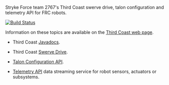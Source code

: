 Stryke Force team 2767's Third Coast swerve drive, talon configuration and telemetry API for FRC robots.

[![Build Status](https://travis-ci.org/strykeforce/thirdcoast.svg?branch=master)](https://travis-ci.org/strykeforce/thirdcoast)

Information on these topics are available on the [Third Coast web page][site].

- Third Coast [Javadocs][javadoc].

- Third Coast [Swerve Drive][swerve].

- [Talon Configuration API][talon].

- [Telemetry API][telemetry] data streaming service for robot sensors, actuators or subsystems.

[site]: https://strykeforce.github.io/tags/thirdcoast/
[javadoc]: https://strykeforce.github.io/thirdcoast/javadoc/
[swerve]: https://strykeforce.github.io/tags/swerve/
[talon]: https://strykeforce.github.io/tags/talon/
[telemetry]: https://strykeforce.github.io/tags/telemetry/
